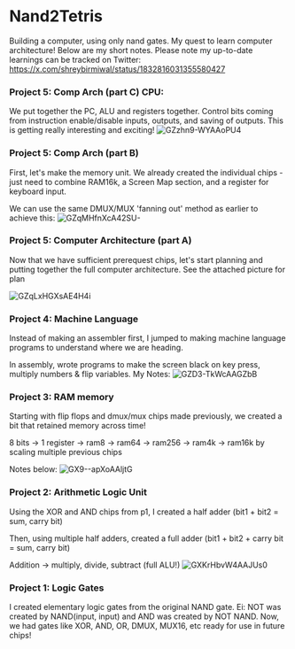 # Nand2Tetris
Building a computer, using only nand gates.
My quest to learn computer architecture!
Below are my short notes. Please note my up-to-date learnings can be tracked on Twitter: https://x.com/shreybirmiwal/status/1832816031355580427


### Project 5: Comp Arch (part C) CPU:

We put together the PC, ALU and registers together. Control bits coming from instruction enable/disable inputs, outputs, and saving of outputs. This is getting really interesting and exciting!
![GZzhn9-WYAAoPU4](https://github.com/user-attachments/assets/7de2f567-8543-49e0-bfe9-5e20bae7e53a)


### Project 5: Comp Arch (part B)

First, let's make the memory unit.
We already created the individual chips - just need to combine  RAM16k, a Screen Map section, and a register for keyboard input.

We can use the same DMUX/MUX 'fanning out' method as earlier to achieve this:
![GZqMHfnXcA42SU-](https://github.com/user-attachments/assets/97d32587-99f0-4127-bed4-2d202370b4d7)



### Project 5: Computer Architecture (part A)

Now that we have sufficient prerequest chips, let's start planning and putting together the full computer architecture. See the attached picture for plan

![GZqLxHGXsAE4H4i](https://github.com/user-attachments/assets/45429e94-5c3c-4423-bf90-e623925126fa)


### Project 4: Machine Language

Instead of making an assembler first, I jumped to making machine language programs to understand where we are heading.

In assembly, wrote programs to make the screen black on key press, multiply numbers & flip variables. My Notes:
![GZD3-TkWcAAGZbB](https://github.com/user-attachments/assets/5ff03e4b-5d95-41fd-a5ef-0ee62a686a5a)


### Project 3: RAM memory 

Starting with flip flops and dmux/mux chips made previously, we created a bit that retained memory across time!

8 bits -> 1 register -> ram8 -> ram64 -> ram256 -> ram4k -> ram16k by scaling multiple previous chips 

Notes below:
![GX9--apXoAAljtG](https://github.com/user-attachments/assets/a3239680-3391-41ee-97e1-dad23098a697)


### Project 2: Arithmetic Logic Unit

Using the XOR and AND chips from p1, I created a half adder (bit1 + bit2 = sum, carry bit)

Then, using multiple half adders, created a full adder (bit1 + bit2 + carry bit = sum, carry bit)

Addition -> multiply, divide, subtract (full ALU!)
![GXKrHbvW4AAJUs0](https://github.com/user-attachments/assets/1c7c352e-311b-4935-b7e8-07547d5f12c5)



### Project 1: Logic Gates

I created elementary logic gates from the original NAND gate. Ei: NOT was created by NAND(input, input) and AND was created by NOT NAND.
Now, we had gates like XOR, AND, OR, DMUX, MUX16, etc ready for use in future chips!
